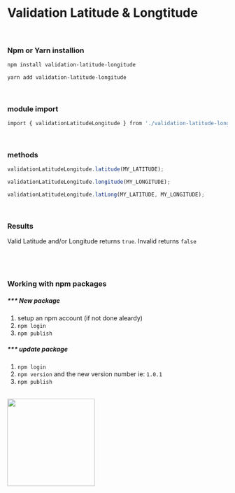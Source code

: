 # Validation Latitude & Longtitude

<br>

### Npm or Yarn installion

```bash
npm install validation-latitude-longitude

yarn add validation-latitude-longitude
```

<br>

### module import

```bash
import { validationLatitudeLongitude } from './validation-latitude-longitude'
```

<br>

### methods

```js
validationLatitudeLongitude.latitude(MY_LATITUDE);

validationLatitudeLongitude.longitude(MY_LONGITUDE);

validationLatitudeLongitude.latLong(MY_LATITUDE, MY_LONGITUDE);
```

<br>

### Results

Valid Latitude and/or Longitude returns `true`.
Invalid returns `false`

#

<br>

### Working with npm packages

##### \*\*\* New package

1. setup an npm account (if not done aleardy)
2. `npm login`
3. `npm publish`

##### \*\*\* update package

1. `npm login`
2. `npm version` and the new version number ie: `1.0.1`
3. `npm publish`

<br>

<img src="https://upload.wikimedia.org/wikipedia/commons/thumb/d/db/Npm-logo.svg/1200px-Npm-logo.svg.png" width=200>
